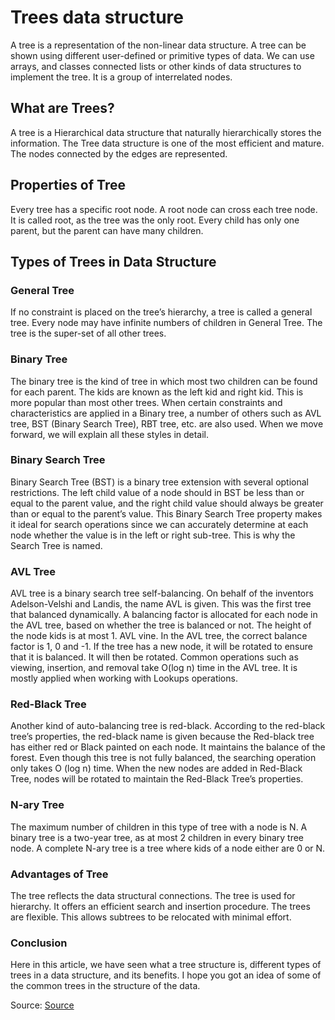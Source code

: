 # Trees data structure

A tree is a representation of the non-linear data structure. A tree can be shown using different user-defined or primitive types of data. We can use arrays, and classes connected lists or other kinds of data structures to implement the tree. It is a group of interrelated nodes.

## What are Trees?

A tree is a Hierarchical data structure that naturally hierarchically stores the information. The Tree data structure is one of the most efficient and mature. The nodes connected by the edges are represented.

## Properties of Tree

Every tree has a specific root node. A root node can cross each tree node. It is called root, as the tree was the only root. Every child has only one parent, but the parent can have many children.

## Types of Trees in Data Structure

### General Tree

If no constraint is placed on the tree’s hierarchy, a tree is called a general tree. Every node may have infinite numbers of children in General Tree. The tree is the super-set of all other trees.

### Binary Tree

The binary tree is the kind of tree in which most two children can be found for each parent. The kids are known as the left kid and right kid. This is more popular than most other trees. When certain constraints and characteristics are applied in a Binary tree, a number of others such as AVL tree, BST (Binary Search Tree), RBT tree, etc. are also used. When we move forward, we will explain all these styles in detail.

### Binary Search Tree

Binary Search Tree (BST) is a binary tree extension with several optional restrictions. The left child value of a node should in BST be less than or equal to the parent value, and the right child value should always be greater than or equal to the parent’s value. This Binary Search Tree property makes it ideal for search operations since we can accurately determine at each node whether the value is in the left or right sub-tree. This is why the Search Tree is named.

### AVL Tree

AVL tree is a binary search tree self-balancing. On behalf of the inventors Adelson-Velshi and Landis, the name AVL is given. This was the first tree that balanced dynamically. A balancing factor is allocated for each node in the AVL tree, based on whether the tree is balanced or not. The height of the node kids is at most 1. AVL vine. In the AVL tree, the correct balance factor is 1, 0 and -1. If the tree has a new node, it will be rotated to ensure that it is balanced. It will then be rotated. Common operations such as viewing, insertion, and removal take O(log n) time in the AVL tree. It is mostly applied when working with Lookups operations.

### Red-Black Tree

Another kind of auto-balancing tree is red-black. According to the red-black tree’s properties, the red-black name is given because the Red-black tree has either red or Black painted on each node. It maintains the balance of the forest. Even though this tree is not fully balanced, the searching operation only takes O (log n) time. When the new nodes are added in Red-Black Tree, nodes will be rotated to maintain the Red-Black Tree’s properties.

### N-ary Tree

The maximum number of children in this type of tree with a node is N. A binary tree is a two-year tree, as at most 2 children in every binary tree node. A complete N-ary tree is a tree where kids of a node either are 0 or N.

### Advantages of Tree

The tree reflects the data structural connections.
The tree is used for hierarchy.
It offers an efficient search and insertion procedure.
The trees are flexible. This allows subtrees to be relocated with minimal effort.

### Conclusion

Here in this article, we have seen what a tree structure is, different types of trees in a data structure, and its benefits. I hope you got an idea of some of the common trees in the structure of the data.

Source: [Source](https://www.educba.com/types-of-trees-in-data-structure/)
